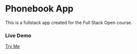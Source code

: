 # Phonebook App

This is a fullstack app created for the Full Stack Open course.

### Live Demo
[Try Me](https://phonebook-ty-fso.fly.dev/)